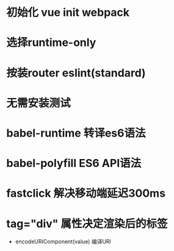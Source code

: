 # 初始化 vue init webpack <name>
# 选择runtime-only
# 按装router eslint(standard) 
# 无需安装测试
# babel-runtime  转译es6语法
# babel-polyfill ES6 API语法
# fastclick 解决移动端延迟300ms
# tag="div" 属性决定渲染后的标签
- encodeURIComponent(value) 编译URl